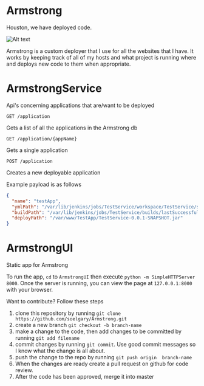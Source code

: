 Armstrong
=========

Houston, we have deployed code.

![Alt text](http://www.kidport.com/reflib/science/moonlanding/Images/MoonLanding.jpg )

Armstrong is a custom deployer that I use for all the websites that I have. It works by keeping track of all of my hosts and what project is running where and deploys new code to them when appropriate.

ArmstrongService
===============

Api's concerning applications that are/want to be deployed

```GET /application```

Gets a list of all the applications in the Armstrong db

```GET /application/{appName}```

Gets a single application

```POST /application```

Creates a new deployable application

Example payload is as follows
```json
{
  "name": "testApp",
  "ymlPath": "/var/lib/jenkins/jobs/TestService/workspace/TestService/service.yml",
  "buildPath": "/var/lib/jenkins/jobs/TestService/builds/lastSuccessfulBuild/com.gsoeller.testapp$TestService/archive/com.gsoeller.testapp/TestService/0.0.1-SNAPSHOT/TestService-0.0.1-SNAPSHOT.jar",
  "deployPath": "/var/www/TestApp/TestService-0.0.1-SNAPSHOT.jar"
}
```

ArmstrongUI
===========

Static app for Armstrong

To run the app, ```cd``` to ```ArmstrongUI``` then execute ```python -m SimpleHTTPServer 8000```. Once the server is running, you can view the page at ```127.0.0.1:8000``` with your browser.


Want to contribute? Follow these steps

1) clone this repository by running ```git clone https://github.com/soelgary/Armstrong.git```
2) create a new branch ```git checkout -b branch-name```
3) make a change to the code, then add changes to be committed by running ```git add filename```
4) commit changes by running ```git commit```. Use good commit messages so I know what the change is all about.
5) push the change to the repo by running ```git push origin  branch-name```
6) When the changes are ready create a pull request on github for code review.
7) After the code has been approved, merge it into master
